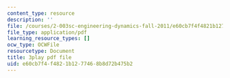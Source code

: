 ```yaml
---
content_type: resource
description: ''
file: /courses/2-003sc-engineering-dynamics-fall-2011/e60cb7f4f4821b1277468b8d72b475b2_tm51lwadMOc.pdf
file_type: application/pdf
learning_resource_types: []
ocw_type: OCWFile
resourcetype: Document
title: 3play pdf file
uid: e60cb7f4-f482-1b12-7746-8b8d72b475b2
---
```

